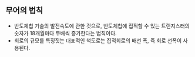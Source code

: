 ## 무어의 법칙

- 반도체칩 기술의 발전속도에 관한 것으로, 반도체칩에 집적할 수 있는 트랜지스터의 숫자가 18개월마다 두배씩 증가한다는 법칙이다.
- 회로의 규모를 특징짓는 대표적인 척도로는 집적회로의 배선 폭, 즉 회로 선폭이 사용된다.
